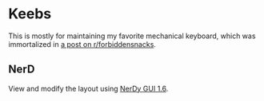 # Keebs

This is mostly for maintaining my favorite mechanical keyboard, which was immortalized in [a post on r/forbiddensnacks](https://www.reddit.com/r/forbiddensnacks/comments/8369mh/forbidden_marshmallow_assortment/).

## NerD

View and modify the layout using [NerDy GUI 1.6](http://www.gonskeyboardworks.com/manuals/110-nerdy-gui.html).
